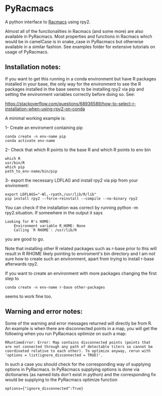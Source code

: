 # PyRacmacs
A python interface to [Racmacs](https://acorg.github.io/Racmacs/index.html) using rpy2.

Almost all of the functionalities in Racmacs (and some more) are also available in PyRacmacs. Most properties and functions in Racmacs which would be in camelCase 
is in snake_case in PyRacmacs but otherwise available in a similar fashion. See examples folder for extensive tutorials on usage of PyRacmacs.

## Installation notes:
If you want to get this running in a conda environment but have R packages installed in your base, the only way for the environment to see the R packages installed 
in the base seems to be installing rpy2 via pip and setting the environment variables correctly before doing so. See:

https://stackoverflow.com/questions/68936589/how-to-select-r-installation-when-using-rpy2-on-conda

A minimal working example is:

1- Create an enviroment containing pip
```
conda create -n env-name pip 
conda activate env-name
```

2- Check that which R points to the base R and which R points to env bin
```
which R
usr/bin/R
which pip
path_to_env-name/bin/pip
```

3- export the necessary LDFLAG and install rpy2 via pip from your enviroment:
```
export LDFLAGS="-Wl,-rpath,/usr/lib/R/lib"
pip install rpy2 --force-reinstall --compile --no-binary rpy2
```

You can check if the installation was correct by running python -m rpy2.situation.
If somewhere in the output it says

```
Looking for R's HOME:
    Environment variable R_HOME: None
    Calling `R RHOME`: /usr/lib/R
```

you are good to go. 

Note that installing other R related packages such as r-base prior to this will result in R RHOME likely pointing to enviroment's bin directory
and I am not sure how to create such an environment, apart from trying to install r-base afterwards rpy2.

If you want to create an environment with more packages changing the first step to 

```
conda create -n env-name r-base other-packages
```

seems to work fine too.


## Warning and error notes:
Some of the warning and error messages returned will directly be from R. An example is when there are disconnected points in a map, you will get the following when you run PyRacmacs optimize on such a map:

```
RRuntimeError: Error: Map contains disconnected points (points that are not connected through any path of detectable titers so cannot be coordinated relative to each other). To optimize anyway, rerun with 'options = list(ignore_disconnected = TRUE)'.
```

In such a case you should check for the corresponding way of supplying options in PyRacmacs. In PyRacmacs supplying options is done via dictionaries (as named lists don't exist in python) and the corresponding fix would be
supplying to the PyRacmacs optimize function

```
options={"ignore_disconnected":True}
```
